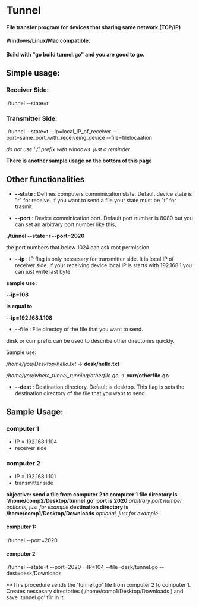 # Tunnel
#### File transfer program for devices that sharing same network (TCP/IP)
#### Windows/Linux/Mac compatible.
#### Build with "go build tunnel.go" and you are good to go. 

## Simple usage:
### Receiver Side:
./tunnel --state=r
### Transmitter Side:
./tunnel --state=t --ip=local_IP_of_receiver --port=same_port_with_receiveing_device --file=filelocaation

*do not use './' prefix with windows. just a reminder.*

**There is another sample usage on the bottom of this page**

## Other functionalities

* **--state** : Defines computers comminication state. Default device state is "r" for receive. if you want to send a file your state must be "t" for trasmit.

* **--port** : Device comminication port. Default port number is 8080 but you can set an arbitrary port number like this,

**./tunnel --state=r --port=2020**

the port numbers that below 1024 can ask root permission.

* **--ip** : IP flag is only nessesary for transmitter side. It is local IP of receiver side. if your receiving device local IP is starts with 192.168.1 you can just write last byte.

**sample use:**

**--ip=108**

**is equal to**

**--ip=192.168.1.108**

* **--file** : File directoy of the file that you want to send.

desk or curr prefix can be used to describe other directories quickly.

Sample use:

*/home/you/Desktop/hello.txt*                  -> **desk/hello.txt**

*/home/you/where_tunnel_running/otherfile.go*  -> **curr/otherfile.go**

* **--dest** : Destination directory. Default is desktop. This flag is sets the destination directory of the file that you want to send.


## Sample Usage:

### computer 1 
* IP = 192.168.1.104
* receiver side

### computer 2
* IP = 192.168.1.101
* transmitter side

**objective: send a file from computer 2 to computer 1**
**file directory is '/home/comp2/Desktop/tunnel.go'**
**port is 2020** *arbitrary port number* *optional, just for example*
**destination directory is /home/comp1/Desktop/Downloads** *optional, just for example*

#### computer 1:
./tunnel --port=2020

#### computer 2
./tunnel --state=t --port=2020 --IP=104 --file=desk/tunnel.go --dest=desk/Downloads

**This procedure sends the 'tunnel.go' file from computer 2 to computer 1. Creates nessesary directories ( /home/comp1/Desktop/Downloads ) and save 'tunnel.go' filr in it.
